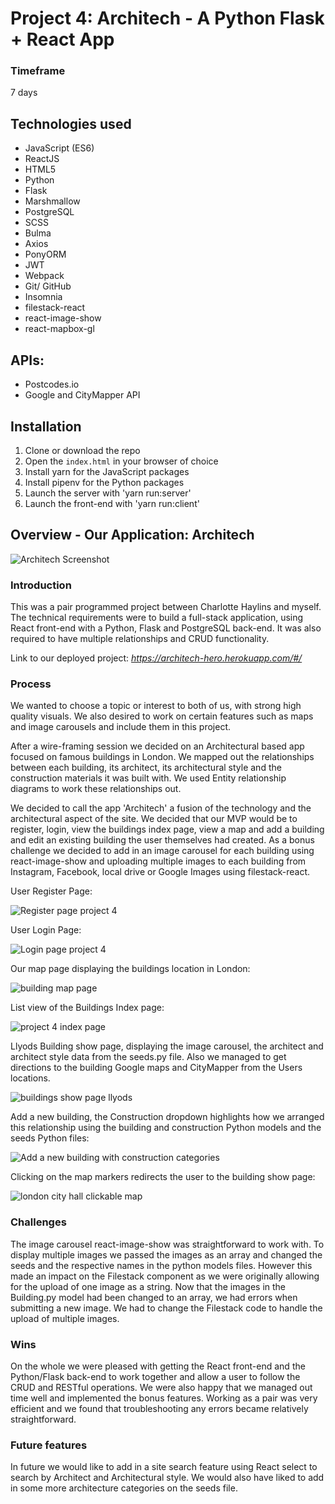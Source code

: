# Project 4: Architech -  A Python Flask + React App

### Timeframe
7 days

## Technologies used
* JavaScript (ES6)
* ReactJS
* HTML5
* Python
* Flask
* Marshmallow
* PostgreSQL
* SCSS
* Bulma
* Axios
* PonyORM
* JWT
* Webpack
* Git/ GitHub
* Insomnia
* filestack-react
* react-image-show
* react-mapbox-gl


## APIs:
* Postcodes.io
* Google and CityMapper API


## Installation
1. Clone or download the repo
2. Open the `index.html` in your browser of choice
3. Install yarn for the JavaScript packages
4. Install pipenv for the Python packages
5. Launch the server with 'yarn run:server'
6. Launch the front-end with 'yarn run:client'

## Overview - Our Application: Architech

![Architech Screenshot](https://user-images.githubusercontent.com/43292507/59630903-67623500-913e-11e9-9408-4cc661f85a49.jpg)

### Introduction

This was a pair programmed project between Charlotte Haylins and myself. The technical requirements were to build a full-stack application, using React front-end with a Python, Flask and PostgreSQL back-end. It was also required to have multiple relationships and CRUD functionality.

Link to our deployed project:
_https://architech-hero.herokuapp.com/#/_

### Process

We wanted to choose a topic or interest to both of us, with strong high quality visuals. We also desired to work on certain features such as maps and image carousels and include them in this project.

After a wire-framing session we decided on an Architectural based app focused on famous buildings in London. We mapped out the relationships between each building, its architect, its architectural style and the construction materials it was built with. We used Entity relationship diagrams to work these relationships out.

We decided to call the app 'Architech' a fusion of the technology and the architectural aspect of the site. We decided that our MVP would be to register, login, view the buildings index page, view a map and add a building and edit an existing building the user themselves had created. As a bonus challenge we decided to add in an image carousel for each building using react-image-show and uploading multiple images to each building from Instagram, Facebook, local drive or Google Images using filestack-react.  


User Register Page:

![Register page project 4](https://user-images.githubusercontent.com/43292507/59631442-b8265d80-913f-11e9-84ae-319b7d45243e.jpg)



User Login Page:

![Login page project 4](https://user-images.githubusercontent.com/43292507/59631629-3682ff80-9140-11e9-8ffc-f896c987e295.png)



Our map page displaying the buildings location in London:

![building map page](https://user-images.githubusercontent.com/43292507/59631048-c6c04500-913e-11e9-98be-8581789a25d9.jpg)



List view of the Buildings Index page:

![project 4 index page](https://user-images.githubusercontent.com/43292507/59631911-e9535d80-9140-11e9-9513-0138697e2425.jpg)



Llyods Building show page, displaying the image carousel, the architect and architect style data from the seeds.py file. Also we managed to get directions to the building Google maps and CityMapper from the Users locations.

![buildings show page llyods](https://user-images.githubusercontent.com/43292507/59632221-9d54e880-9141-11e9-9c4a-0b035cc14d51.jpg)



Add a new building, the Construction dropdown highlights how we arranged this relationship using the building and construction Python models and the seeds Python files:

![Add a new building with construction categories](https://user-images.githubusercontent.com/43292507/59632813-fe30f080-9142-11e9-95f8-13cf1e7441b2.jpg)


Clicking on the map markers redirects the user to the building show page:

![london city hall clickable map](https://user-images.githubusercontent.com/43292507/59633201-e017c000-9143-11e9-8187-ef3a486c814d.jpg)


### Challenges

 The image carousel react-image-show was straightforward to work with. To display multiple images we passed the images as an array and changed the seeds and the respective names in the python models files. However this made an impact on the Filestack component as we were originally allowing for the upload of one image  as a string. Now that the images in the Building.py model had been changed to an array, we had errors when submitting a new image. We had to change the
 Filestack code to handle the upload of multiple images.


### Wins

 On the whole we were pleased with getting the React front-end and the Python/Flask back-end to work together and allow a user to follow the CRUD and RESTful operations. We were also happy that we managed out time well and implemented the bonus features. Working as a pair was very efficient and we found that troubleshooting any errors became relatively straightforward.


### Future features

In future we would like to add in a site search feature using React select to search by Architect and Architectural style. We would also have liked to add in some more architecture categories on the seeds file.
